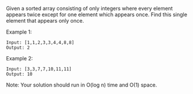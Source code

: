 Given a sorted array consisting of only integers where every element appears twice except for one element which appears once. Find this single element that appears only once.

Example 1:

~~~
Input: [1,1,2,3,3,4,4,8,8]
Output: 2
~~~

Example 2:

~~~
Input: [3,3,7,7,10,11,11]
Output: 10
~~~

Note: Your solution should run in O(log n) time and O(1) space.

